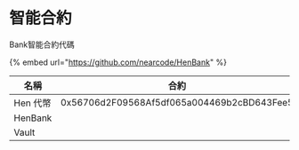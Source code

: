 # 智能合約

Bank智能合約代碼

{% embed url="https://github.com/nearcode/HenBank" %}

| 名稱      | 合約                                         |
| ------- | ------------------------------------------ |
| Hen 代幣  | 0x56706d2F09568Af5df065a004469b2cBD643Fee5 |
| HenBank |                                            |
| Vault   |                                            |

